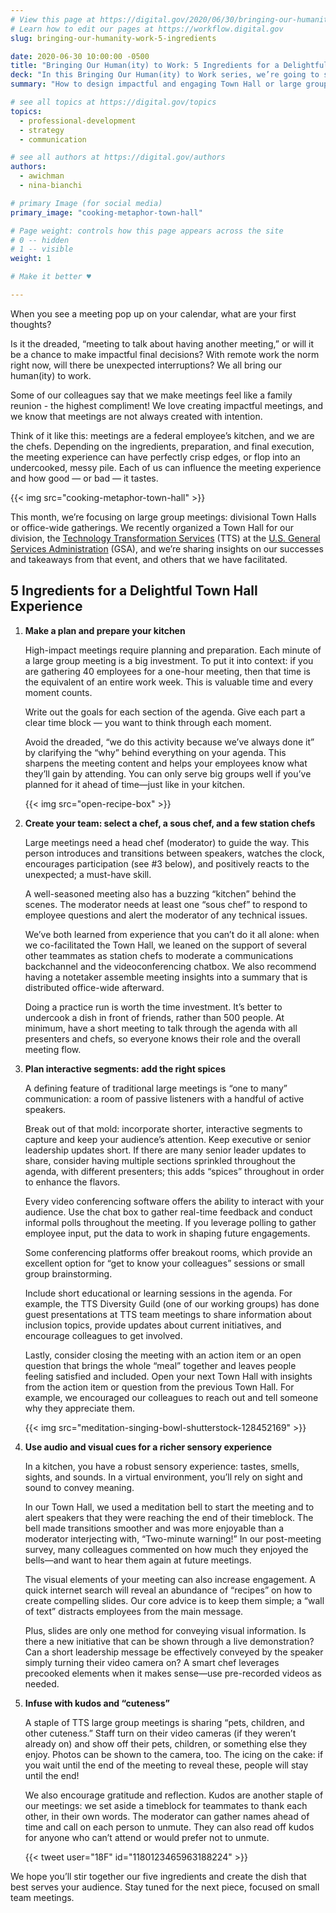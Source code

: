 ```yaml
---
# View this page at https://digital.gov/2020/06/30/bringing-our-humanity-work-5-ingredients
# Learn how to edit our pages at https://workflow.digital.gov
slug: bringing-our-humanity-work-5-ingredients

date: 2020-06-30 10:00:00 -0500
title: "Bringing Our Human(ity) to Work: 5 Ingredients for a Delightful Town Hall"
deck: "In this Bringing Our Human(ity) to Work series, we’re going to share what we believe are the best “meeting ingredients” for a variety of meeting experiences: large groups, teams, and small groups."
summary: "How to design impactful and engaging Town Hall or large group meetings."

# see all topics at https://digital.gov/topics
topics: 
  - professional-development
  - strategy
  - communication

# see all authors at https://digital.gov/authors
authors: 
  - awichman
  - nina-bianchi

# primary Image (for social media)
primary_image: "cooking-metaphor-town-hall"

# Page weight: controls how this page appears across the site
# 0 -- hidden
# 1 -- visible
weight: 1

# Make it better ♥

---
```


When you see a meeting pop up on your calendar, what are your first thoughts?

Is it the dreaded, “meeting to talk about having another meeting,” or will it be a chance to make impactful final decisions? With remote work the norm right now, will there be unexpected interruptions? We all bring our human(ity) to work.

Some of our colleagues say that we make meetings feel like a family reunion - the highest compliment! We love creating impactful meetings, and we know that meetings are not always created with intention.

Think of it like this: meetings are a federal employee’s kitchen, and we are the chefs. Depending on the ingredients, preparation, and final execution, the meeting experience can have perfectly crisp edges, or flop into an undercooked, messy pile. Each of us can influence the meeting experience and how good — or bad — it tastes.

{{< img src="cooking-metaphor-town-hall" >}}

This month, we’re focusing on large group meetings: divisional Town Halls or office-wide gatherings. We recently organized a Town Hall for our division, the [Technology Transformation Services](https://www.gsa.gov/tts) (TTS) at the [U.S. General Services Administration](https://www.gsa.gov/) (GSA), and we’re sharing insights on our successes and takeaways from that event, and others that we have facilitated.

## 5 Ingredients for a Delightful Town Hall Experience

<ol>
<li><strong>Make a plan and prepare your kitchen</strong>

<p>High-impact meetings require planning and preparation. Each minute of a large group meeting is a big investment. To put it into context: if you are gathering 40 employees for a one-hour meeting, then that time is the equivalent of an entire work week. This is valuable time and every moment counts.</p>

<p>Write out the goals for each section of the agenda. Give each part a clear time block — you want to think through each moment.</p>

<p>Avoid the dreaded, “we do this activity because we’ve always done it” by clarifying the “why” behind everything on your agenda. This sharpens the meeting content and helps your employees know what they’ll gain by attending. You can only serve big groups well if you’ve planned for it ahead of time—just like in your kitchen.</p>

{{< img src="open-recipe-box" >}}</li>

<li><strong>Create your team: select a chef, a sous chef, and a few station chefs</strong>

<p>Large meetings need a head chef (moderator) to guide the way. This person introduces and transitions between speakers, watches the clock, encourages participation (see #3 below), and positively reacts to the unexpected; a must-have skill.</p>

<p>A well-seasoned meeting also has a buzzing “kitchen” behind the scenes. The moderator needs at least one “sous chef” to respond to employee questions and alert the moderator of any technical issues.</p>

<p>We’ve both learned from experience that you can’t do it all alone: when we co-facilitated the Town Hall, we leaned on the support of several other teammates as station chefs to moderate a communications backchannel and the videoconferencing chatbox. We also recommend having a notetaker assemble meeting insights into a summary that is distributed office-wide afterward. </p>

<p>Doing a practice run is worth the time investment. It’s better to undercook a dish in front of friends, rather than 500 people. At minimum, have a short meeting to talk through the agenda with all presenters and chefs, so everyone knows their role and the overall meeting flow.</p></li>

<li><strong>Plan interactive segments: add the right spices</strong>

<p>A defining feature of traditional large meetings is “one to many” communication: a room of passive listeners with a handful of active speakers.</p>

<p>Break out of that mold: incorporate shorter, interactive segments to capture and keep your audience’s attention. Keep executive or senior leadership updates short. If there are many senior leader updates to share, consider having multiple sections sprinkled throughout the agenda, with different presenters; this adds “spices” throughout in order to enhance the flavors.</p>

<p>Every video conferencing software offers the ability to interact with your audience. Use the chat box to gather real-time feedback and conduct informal polls throughout the meeting. If you leverage polling to gather employee input, put the data to work in shaping future engagements.</p>

<p>Some conferencing platforms offer breakout rooms, which provide an excellent option for “get to know your colleagues” sessions or small group brainstorming.</p>

<p>Include short educational or learning sessions in the agenda. For example, the TTS Diversity Guild (one of our working groups) has done guest presentations at TTS team meetings to share information about inclusion topics, provide updates about current initiatives, and encourage colleagues to get involved.</p>

<p>Lastly, consider closing the meeting with an action item or an open question that brings the whole “meal” together and leaves people feeling satisfied and included. Open your next Town Hall with insights from the action item or question from the previous Town Hall. For example, we encouraged our colleagues to reach out and tell someone why they appreciate them.</p>

{{< img src="meditation-singing-bowl-shutterstock-128452169" >}}</li>

<li><strong>Use audio and visual cues for a richer sensory experience</strong>

<p>In a kitchen, you have a robust sensory experience: tastes, smells, sights, and sounds. In a virtual environment, you’ll rely on sight and sound to convey meaning.</p>

<p>In our Town Hall, we used a meditation bell to start the meeting and to alert speakers that they were reaching the end of their timeblock. The bell made transitions smoother and was more enjoyable than a moderator interjecting with, “Two-minute warning!” In our post-meeting survey, many colleagues commented on how much they enjoyed the bells—and want to hear them again at future meetings.</p>

<p>The visual elements of your meeting can also increase engagement. A quick internet search will reveal an abundance of “recipes” on how to create compelling slides. Our core advice is to keep them simple; a “wall of text” distracts employees from the main message.</p>

<p>Plus, slides are only one method for conveying visual information. Is there a new initiative that can be shown through a live demonstration? Can a short leadership message be effectively conveyed by the speaker simply turning their video camera on? A smart chef leverages precooked elements when it makes sense—use pre-recorded videos as needed.</p></li>

<li><strong>Infuse with kudos and “cuteness”</strong>

<p>A staple of TTS large group meetings is sharing “pets, children, and other cuteness.” Staff turn on their video cameras (if they weren’t already on) and show off their pets, children, or something else they enjoy. Photos can be shown to the camera, too. The icing on the cake: if you wait until the end of the meeting to reveal these, people will stay until the end!</p>

<p>We also encourage gratitude and reflection. Kudos are another staple of our meetings: we set aside a timeblock for teammates to thank each other, in their own words. The moderator can gather names ahead of time and call on each person to unmute. They can also read off kudos for anyone who can’t attend or would prefer not to unmute.</p>

{{< tweet user="18F" id="1180123465963188224" >}}</li>
</ol>

We hope you’ll stir together our five ingredients and create the dish that best serves your audience. Stay tuned for the next piece, focused on small team meetings.
